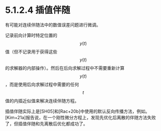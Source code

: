 # 5.1.2.4 插值伴随

有可能对连续伴随法中的数值误差问题进行微调。&#x20;

记录前向计算时特定位置的$$y(t)$$值（但不记录用于获得这些$$y(t)$$的求解器的内部操作）。然后在后向求解过程中不需要重新计算$$y(t)$$，而是使用后向求解过程中需要的任何$$t$$值的内插近似值来解决连续伴随方程。

插值伴随实际上是\[SH05]和\[Rac+20b]中使用的默认反向传播方法，例如。\[Kim+21a]报告说，在一个刚性微分方程上，发现先优化后离散的伴随方法失败了，但插值伴随和先离散后优化都成功了。
